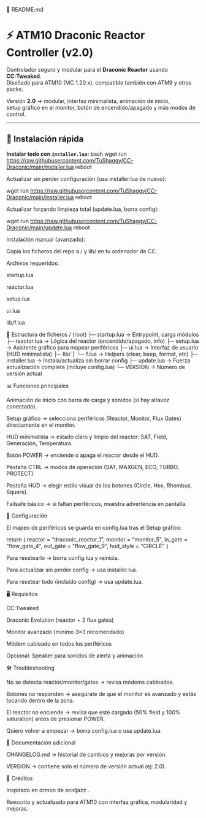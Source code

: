 📜 README.md
# ⚡ ATM10 Draconic Reactor Controller (v2.0)

Controlador seguro y modular para el **Draconic Reactor** usando **CC:Tweaked**.  
Diseñado para ATM10 (MC 1.20.x), compatible también con ATM9 y otros packs.  

Versión **2.0** → modular, interfaz minimalista, animación de inicio,  
setup gráfico en el monitor, botón de encendido/apagado y más modos de control.

---

## 🚀 Instalación rápida

**Instalar todo con `installer.lua`:**
bash
wget run https://raw.githubusercontent.com/TuShaggy/CC-Draconic/main/installer.lua
reboot


Actualizar sin perder configuración (usa installer.lua de nuevo):

wget run https://raw.githubusercontent.com/TuShaggy/CC-Draconic/main/installer.lua
reboot


Actualizar forzando limpieza total (update.lua, borra config):

wget run https://raw.githubusercontent.com/TuShaggy/CC-Draconic/main/update.lua
reboot


Instalación manual (avanzado):

Copia los ficheros del repo a / y lib/ en tu ordenador de CC.

Archivos requeridos:

startup.lua

reactor.lua

setup.lua

ui.lua

lib/f.lua

📂 Estructura de ficheros
/ (root)
 ├─ startup.lua      → Entrypoint, carga módulos
 ├─ reactor.lua      → Lógica del reactor (encendido/apagado, info)
 ├─ setup.lua        → Asistente gráfico para mapear periféricos
 ├─ ui.lua           → Interfaz de usuario (HUD minimalista)
 ├─ lib/
 │   └─ f.lua        → Helpers (clear, beep, format, etc)
 ├─ installer.lua    → Instala/actualiza sin borrar config
 ├─ update.lua       → Fuerza actualización completa (incluye config.lua)
 └─ VERSION          → Número de versión actual

📊 Funciones principales

Animación de inicio con barra de carga y sonidos (si hay altavoz conectado).

Setup gráfico → selecciona periféricos (Reactor, Monitor, Flux Gates) directamente en el monitor.

HUD minimalista → estado claro y limpio del reactor: SAT, Field, Generación, Temperatura.

Botón POWER → enciende o apaga el reactor desde el HUD.

Pestaña CTRL → modos de operación (SAT, MAXGEN, ECO, TURBO, PROTECT).

Pestaña HUD → elegir estilo visual de los botones (Circle, Hex, Rhombus, Square).

Failsafe básico → si faltan periféricos, muestra advertencia en pantalla.

🔧 Configuración

El mapeo de periféricos se guarda en config.lua tras el Setup gráfico:

return {
  reactor = "draconic_reactor_1",
  monitor = "monitor_5",
  in_gate = "flow_gate_4",
  out_gate = "flow_gate_9",
  hud_style = "CIRCLE"
}


Para resetearlo → borra config.lua y reinicia.

Para actualizar sin perder config → usa installer.lua.

Para resetear todo (incluido config) → usa update.lua.

🖥️ Requisitos

CC:Tweaked

Draconic Evolution (reactor + 2 flux gates)

Monitor avanzado (mínimo 3×3 recomendado)

Módem cableado en todos los periféricos

Opcional: Speaker para sonidos de alerta y animación

🛠️ Troubleshooting

No se detecta reactor/monitor/gates → revisa módems cableados.

Botones no responden → asegúrate de que el monitor es avanzado y estás tocando dentro de la zona.

El reactor no enciende → revisa que esté cargado (50% field y 100% saturation) antes de presionar POWER.

Quiero volver a empezar → borra config.lua o usa update.lua.

📑 Documentación adicional

CHANGELOG.md → historial de cambios y mejoras por versión.

VERSION → contiene solo el número de versión actual (ej: 2.0).

📜 Créditos

Inspirado en drmon de acidjazz
.

Reescrito y actualizado para ATM10 con interfaz gráfica, modularidad y mejoras.

